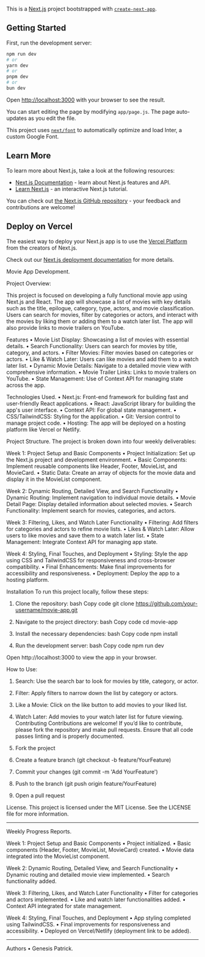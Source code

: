This is a [Next.js](https://nextjs.org/) project bootstrapped with [`create-next-app`](https://github.com/vercel/next.js/tree/canary/packages/create-next-app).

## Getting Started

First, run the development server:

```bash
npm run dev
# or
yarn dev
# or
pnpm dev
# or
bun dev
```

Open [http://localhost:3000](http://localhost:3000) with your browser to see the result.

You can start editing the page by modifying `app/page.js`. The page auto-updates as you edit the file.

This project uses [`next/font`](https://nextjs.org/docs/basic-features/font-optimization) to automatically optimize and load Inter, a custom Google Font.

## Learn More

To learn more about Next.js, take a look at the following resources:

- [Next.js Documentation](https://nextjs.org/docs) - learn about Next.js features and API.
- [Learn Next.js](https://nextjs.org/learn) - an interactive Next.js tutorial.

You can check out [the Next.js GitHub repository](https://github.com/vercel/next.js/) - your feedback and contributions are welcome!

## Deploy on Vercel

The easiest way to deploy your Next.js app is to use the [Vercel Platform](https://vercel.com/new?utm_medium=default-template&filter=next.js&utm_source=create-next-app&utm_campaign=create-next-app-readme) from the creators of Next.js.

Check out our [Next.js deployment documentation](https://nextjs.org/docs/deployment) for more details.



Movie App Development.

Project Overview:

This project is focused on developing a fully functional movie app using Next.js and React. The app will showcase a list of movies with key details such as the title, epilogue, category, type, actors, and movie classification. Users can search for movies, filter by categories or actors, and interact with the movies by liking them or adding them to a watch later list. The app will also provide links to movie trailers on YouTube.

Features
•	Movie List Display: Showcasing a list of movies with essential details.
•	Search Functionality: Users can search for movies by title, category, and actors.
•	Filter Movies: Filter movies based on categories or actors.
•	Like & Watch Later: Users can like movies and add them to a watch later list.
•	Dynamic Movie Details: Navigate to a detailed movie view with comprehensive information.
•	Movie Trailer Links: Links to movie trailers on YouTube.
•	State Management: Use of Context API for managing state across the app.

Technologies Used.
•	Next.js: Front-end framework for building fast and user-friendly React applications.
•	React: JavaScript library for building the app's user interface.
•	Context API: For global state management.
•	CSS/TailwindCSS: Styling for the application.
•	Git: Version control to manage project code.
•	Hosting: The app will be deployed on a hosting platform like Vercel or Netlify.

Project Structure.
The project is broken down into four weekly deliverables:

Week 1: Project Setup and Basic Components
•	Project Initialization: Set up the Next.js project and development environment.
•	Basic Components: Implement reusable components like Header, Footer, MovieList, and MovieCard.
•	Static Data: Create an array of objects for the movie data and display it in the MovieList component.

Week 2: Dynamic Routing, Detailed View, and Search Functionality
•	Dynamic Routing: Implement navigation to individual movie details.
•	Movie Detail Page: Display detailed information about selected movies.
•	Search Functionality: Implement search for movies, categories, and actors.

Week 3: Filtering, Likes, and Watch Later Functionality
•	Filtering: Add filters for categories and actors to refine movie lists.
•	Likes & Watch Later: Allow users to like movies and save them to a watch later list.
•	State Management: Integrate Context API for managing app state.

Week 4: Styling, Final Touches, and Deployment
•	Styling: Style the app using CSS and TailwindCSS for responsiveness and cross-browser compatibility.
•	Final Enhancements: Make final improvements for accessibility and responsiveness.
•	Deployment: Deploy the app to a hosting platform.

Installation
To run this project locally, follow these steps:
1.	Clone the repository:
bash
Copy code
git clone https://github.com/your-username/movie-app.git

2.	Navigate to the project directory:
bash
Copy code
cd movie-app

3.	Install the necessary dependencies:
bash
Copy code
npm install

4.	Run the development server:
bash
Copy code
npm run dev

Open http://localhost:3000 to view the app in your browser.

How to Use:
1.	Search: Use the search bar to look for movies by title, category, or actor.
2.	Filter: Apply filters to narrow down the list by category or actors.
3.	Like a Movie: Click on the like button to add movies to your liked list.
4.	Watch Later: Add movies to your watch later list for future viewing.
Contributing
Contributions are welcome! If you’d like to contribute, please fork the repository and make pull requests. Ensure that all code passes linting and is properly documented.

1.	Fork the project
2.	Create a feature branch (git checkout -b feature/YourFeature)
3.	Commit your changes (git commit -m 'Add YourFeature')
4.	Push to the branch (git push origin feature/YourFeature)
5.	Open a pull request

License.
This project is licensed under the MIT License. See the LICENSE file for more information.
________________________________________
Weekly Progress Reports.

Week 1: Project Setup and Basic Components
•	Project initialized.
•	Basic components (Header, Footer, MovieList, MovieCard) created.
•	Movie data integrated into the MovieList component.

Week 2: Dynamic Routing, Detailed View, and Search Functionality
•	Dynamic routing and detailed movie view implemented.
•	Search functionality added.

Week 3: Filtering, Likes, and Watch Later Functionality
•	Filter for categories and actors implemented.
•	Like and watch later functionalities added.
•	Context API integrated for state management.

Week 4: Styling, Final Touches, and Deployment
•	App styling completed using TailwindCSS.
•	Final improvements for responsiveness and accessibility.
•	Deployed on Vercel/Netlify (deployment link to be added).
________________________________________
Authors
•	Genesis Patrick.


